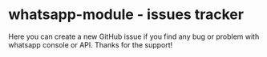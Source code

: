 # whatsapp-module - issues tracker

Here you can create a new GitHub issue if you find any bug or problem with whatsapp console or API.
Thanks for the support!
